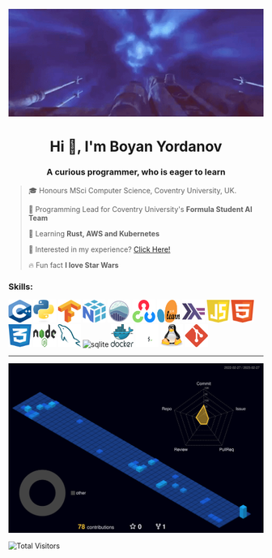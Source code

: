 <a href="url"><img src="https://github.com/Boyan-Yordanov/Boyan-Yordanov/blob/main/extras/hello_there.gif" width="1080"></a>


<h1 align="center">Hi 👋, I'm Boyan Yordanov</h1>
<h3 align="center">A curious programmer, who is eager to learn</h3>

> :mortar_board: Honours MSci Computer Science, Coventry University, UK.  
>
> :telescope: Programming Lead for Coventry University's **Formula Student AI Team**
>
> :seedling: Learning **Rust, AWS and Kubernetes**
>
> :page_facing_up: Interested in my experience? [Click Here!](CV/cv.pdf)
>
> :fire: Fun fact **I love Star Wars**

<h3 align="left">Skills:</h3>

<img src="https://github.com/Boyan-Yordanov/Boyan-Yordanov/blob/main/extras/cplusplus.svg" alt="cplusplus" width="45" height="45"/>
<img src="https://github.com/Boyan-Yordanov/Boyan-Yordanov/blob/main/extras/python.svg" alt="python" width="45" height="45"/>
<img src="https://github.com/Boyan-Yordanov/Boyan-Yordanov/blob/main/extras/tensorflow.svg" alt="tensorflow" width="45" height="45"/>
<img src="https://github.com/Boyan-Yordanov/Boyan-Yordanov/blob/main/extras/numpy.svg" alt="numpy" width="45" height="45"/>
<img src="https://github.com/Boyan-Yordanov/Boyan-Yordanov/blob/main/extras/seaborn.svg" alt="seaborn" width="45" height="45"/>
<img src="https://github.com/Boyan-Yordanov/Boyan-Yordanov/blob/main/extras/opencv.svg" alt="opencv" width="45" height="45"/>
<img src="https://github.com/Boyan-Yordanov/Boyan-Yordanov/blob/main/extras/sklearn.svg" alt="sklearn" width="45" height="45"/>
<img src="https://github.com/Boyan-Yordanov/Boyan-Yordanov/blob/main/extras/haskell.svg" alt="haskell" width="45" height="45"/>
<img src="https://github.com/Boyan-Yordanov/Boyan-Yordanov/blob/main/extras/javascript.svg" alt="javascript" width="45" height="45"/>
<img src="https://github.com/Boyan-Yordanov/Boyan-Yordanov/blob/main/extras/html.svg" alt="html" width="45" height="45"/>
<img src="https://github.com/Boyan-Yordanov/Boyan-Yordanov/blob/main/extras/css.svg" alt="css" width="45" height="45"/>
<img src="https://github.com/Boyan-Yordanov/Boyan-Yordanov/blob/main/extras/nodejs.svg" alt="nodejs" width="45" height="45"/>
<img src="https://github.com/Boyan-Yordanov/Boyan-Yordanov/blob/main/extras/mysql.svg" alt="mysql" width="45" height="45"/>
<img src="https://github.com/Boyan-Yordanov/Boyan-Yordanov/blob/main/extras/sqlite.svg" alt="sqlite" width="45" height="45"/>
<img src="https://github.com/Boyan-Yordanov/Boyan-Yordanov/blob/main/extras/docker.svg" alt="docker" width="45" height="45"/>
<img src="https://github.com/Boyan-Yordanov/Boyan-Yordanov/blob/main/extras/bash.svg" alt="bash" width="45" height="45"/>
<img src="https://github.com/Boyan-Yordanov/Boyan-Yordanov/blob/main/extras/tux.svg" alt="tux" width="45" height="45"/>
<img src="https://github.com/Boyan-Yordanov/Boyan-Yordanov/blob/main/extras/git.svg" alt="git" width="45" height="45"/>
</p>

---

![](./profile-3d-contrib/profile-night-view.svg)

![Total Visitors](https://vbr.wocr.tk/badge?page_id=Boyan-Yordanov.Boyan-Yordanov&color=00cf00)
